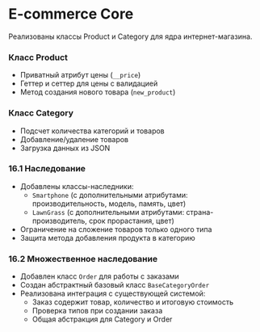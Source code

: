 # E-commerce Core
Реализованы классы Product и Category для ядра интернет-магазина.

### Класс Product
- Приватный атрибут цены (`__price`)
- Геттер и сеттер для цены с валидацией
- Метод создания нового товара (`new_product`)

### Класс Category
- Подсчет количества категорий и товаров
- Добавление/удаление товаров
- Загрузка данных из JSON

### 16.1 Наследование
- Добавлены классы-наследники:
  - `Smartphone` (с дополнительными атрибутами: производительность, модель, память, цвет)
  - `LawnGrass` (с дополнительными атрибутами: страна-производитель, срок прорастания, цвет)
- Ограничение на сложение товаров только одного типа
- Защита метода добавления продукта в категорию

### 16.2 Множественное наследование
- Добавлен класс `Order` для работы с заказами
- Создан абстрактный базовый класс `BaseCategoryOrder`
- Реализована интеграция с существующей системой:
  - Заказ содержит товар, количество и итоговую стоимость
  - Проверка типов при создании заказа
  - Общая абстракция для Category и Order